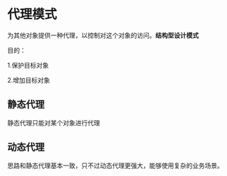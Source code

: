 # 代理模式

为其他对象提供一种代理，以控制对这个对象的访问。**结构型设计模式**

目的：

1.保护目标对象

2.增加目标对象

## 静态代理

静态代理只能对某个对象进行代理

## 动态代理

思路和静态代理基本一致，只不过动态代理更强大，能够使用复杂的业务场景。